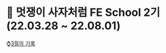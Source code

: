 # 🦁 멋쟁이 사자처럼 FE School 2기 (22.03.28 ~ 22.08.01)
⌚[3월의 기록](https://github.com/iRRPL-AR/FE-School-2/tree/main/March)
